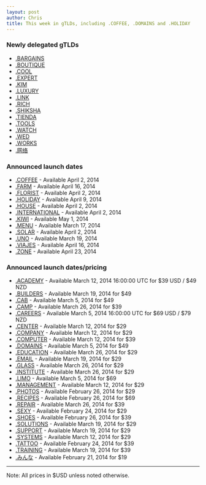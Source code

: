```yaml
---
layout: post
author: Chris
title: This week in gTLDs, including .COFFEE, .DOMAINS and .HOLIDAY
---
```


### Newly delegated gTLDs

+ [.BARGAINS](https://iwantmyname.com/domains/dot-bargains)
+ [.BOUTIQUE](https://iwantmyname.com/domains/dot-boutique)
+ [.COOL](https://iwantmyname.com/domains/dot-cool)
+ [.EXPERT](https://iwantmyname.com/domains/dot-expert)
+ [.KIM](https://iwantmyname.com/domains/dot-kim)
+ [.LUXURY](https://iwantmyname.com/domains/dot-luxury)
+ [.LINK](https://iwantmyname.com/domains/dot-link)
+ [.RICH](https://iwantmyname.com/domains/dot-rich)
+ [.SHIKSHA](https://iwantmyname.com/domains/dot-shiksha)
+ [.TIENDA](https://iwantmyname.com/domains/dot-tienda)
+ [.TOOLS](https://iwantmyname.com/domains/dot-tools)
+ [.WATCH](https://iwantmyname.com/domains/dot-watch)
+ [.WED](https://iwantmyname.com/domains/dot-wed)
+ [.WORKS](https://iwantmyname.com/domains/dot-works)
+ [.网络](https://iwantmyname.com/domains/dot-网络)

### Announced launch dates

+ [.COFFEE](https://iwantmyname.com/domains/dot-coffee) - Available April 2, 2014
+ [.FARM](https://iwantmyname.com/domains/dot-farm) - Available April 16, 2014
+ [.FLORIST](https://iwantmyname.com/domains/dot-florist) - Available April 2, 2014
+ [.HOLIDAY](https://iwantmyname.com/domains/dot-holiday) - Available April 9, 2014
+ [.HOUSE](https://iwantmyname.com/domains/dot-house) - Available April 2, 2014
+ [.INTERNATIONAL](https://iwantmyname.com/domains/dot-international) - Available April 2, 2014
+ [.KIWI](https://iwantmyname.com/domains/dot-kiwi) - Available May 1, 2014
+ [.MENU](https://iwantmyname.com/domains/dot-menu) - Available March 17, 2014
+ [.SOLAR](https://iwantmyname.com/domains/dot-solar) - Available April 2, 2014
+ [.UNO](https://iwantmyname.com/domains/dot-uno) - Available March 19, 2014
+ [.VIAJES](https://iwantmyname.com/domains/dot-viajes) - Available April 16, 2014
+ [.ZONE](https://iwantmyname.com/domains/dot-zone) - Available April 23, 2014

### Announced launch dates/pricing

+ [.ACADEMY](https://iwantmyname.com/domains/dot-academy) - Available March 12, 2014 16:00:00 UTC for $39 USD / $49 NZD
+ [.BUILDERS](https://iwantmyname.com/domains/dot-builders) - Available March 19, 2014 for $49
+ [.CAB](https://iwantmyname.com/domains/dot-cab) - Available March 5, 2014 for $49
+ [.CAMP](https://iwantmyname.com/domains/dot-camp) - Available March 26, 2014 for $39
+ [.CAREERS](https://iwantmyname.com/domains/dot-careers) - Available March 5, 2014 16:00:00 UTC for $69 USD / $79 NZD
+ [.CENTER](https://iwantmyname.com/domains/dot-center) - Available March 12, 2014 for $29
+ [.COMPANY](https://iwantmyname.com/domains/dot-company) - Available March 12, 2014 for $29
+ [.COMPUTER](https://iwantmyname.com/domains/dot-computer) - Available March 12, 2014 for $39
+ [.DOMAINS](https://iwantmyname.com/domains/dot-domains) - Available March 5, 2014 for $49
+ [.EDUCATION](https://iwantmyname.com/domains/dot-education) - Available March 26, 2014 for $29
+ [.EMAIL](https://iwantmyname.com/domains/dot-email) - Available March 19, 2014 for $29
+ [.GLASS](https://iwantmyname.com/domains/dot-glass) - Available March 26, 2014 for $29
+ [.INSTITUTE](https://iwantmyname.com/domains/dot-institute) - Available March 26, 2014 for $29
+ [.LIMO](https://iwantmyname.com/domains/dot-limo) - Available March 5, 2014 for $69
+ [.MANAGEMENT](https://iwantmyname.com/domains/dot-management) - Available March 12, 2014 for $29
+ [.PHOTOS](https://iwantmyname.com/domains/dot-photos) - Available February 26, 2014 for $29
+ [.RECIPES](https://iwantmyname.com/domains/dot-recipes) - Available February 26, 2014 for $69
+ [.REPAIR](https://iwantmyname.com/domains/dot-repair) - Available March 26, 2014 for $39
+ [.SEXY](https://iwantmyname.com/domains/dot-sexy) - Available February 24, 2014 for $29
+ [.SHOES](https://iwantmyname.com/domains/dot-shoes) - Available February 26, 2014 for $39
+ [.SOLUTIONS](https://iwantmyname.com/domains/dot-solutions) - Available March 19, 2014 for $29
+ [.SUPPORT](https://iwantmyname.com/domains/dot-support) - Available March 19, 2014 for $29
+ [.SYSTEMS](https://iwantmyname.com/domains/dot-systems) - Available March 12, 2014 for $29
+ [.TATTOO](https://iwantmyname.com/domains/dot-tattoo) - Available February 24, 2014 for $39
+ [.TRAINING](https://iwantmyname.com/domains/dot-training) - Available March 19, 2014 for $39
+ [.みんな](https://iwantmyname.com/domains/dot-みんな) - Available February 21, 2014 for $19

***
Note: All prices in $USD unless noted otherwise.

<!-- more -->


